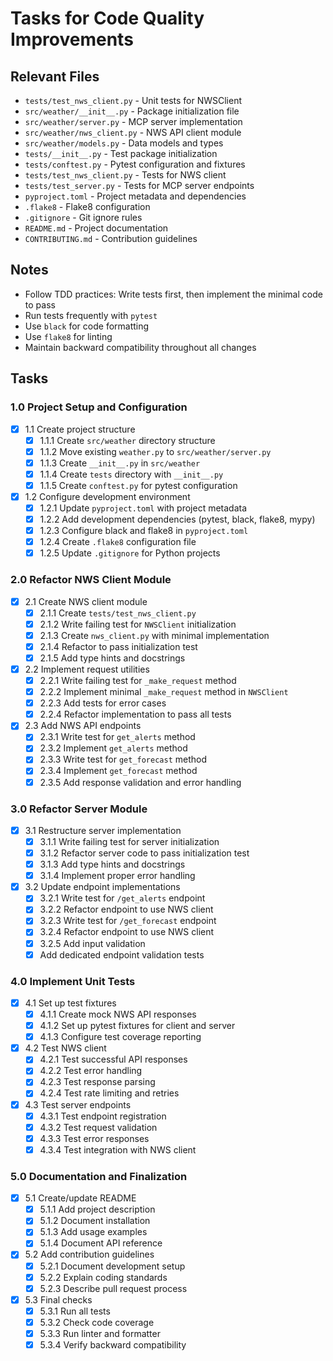 # Tasks for Code Quality Improvements

## Relevant Files

- `tests/test_nws_client.py` - Unit tests for NWSClient
- `src/weather/__init__.py` - Package initialization file
- `src/weather/server.py` - MCP server implementation
- `src/weather/nws_client.py` - NWS API client module
- `src/weather/models.py` - Data models and types
- `tests/__init__.py` - Test package initialization
- `tests/conftest.py` - Pytest configuration and fixtures
- `tests/test_nws_client.py` - Tests for NWS client
- `tests/test_server.py` - Tests for MCP server endpoints
- `pyproject.toml` - Project metadata and dependencies
- `.flake8` - Flake8 configuration
- `.gitignore` - Git ignore rules
- `README.md` - Project documentation
- `CONTRIBUTING.md` - Contribution guidelines

## Notes

- Follow TDD practices: Write tests first, then implement the minimal code to pass
- Run tests frequently with `pytest`
- Use `black` for code formatting
- Use `flake8` for linting
- Maintain backward compatibility throughout all changes

## Tasks

### 1.0 Project Setup and Configuration

- [x] 1.1 Create project structure
  - [x] 1.1.1 Create `src/weather` directory structure
  - [x] 1.1.2 Move existing `weather.py` to `src/weather/server.py`
  - [x] 1.1.3 Create `__init__.py` in `src/weather`
  - [x] 1.1.4 Create `tests` directory with `__init__.py`
  - [x] 1.1.5 Create `conftest.py` for pytest configuration

- [x] 1.2 Configure development environment
  - [x] 1.2.1 Update `pyproject.toml` with project metadata
  - [x] 1.2.2 Add development dependencies (pytest, black, flake8, mypy)
  - [x] 1.2.3 Configure black and flake8 in `pyproject.toml`
  - [x] 1.2.4 Create `.flake8` configuration file
  - [x] 1.2.5 Update `.gitignore` for Python projects

### 2.0 Refactor NWS Client Module

- [x] 2.1 Create NWS client module
  - [x] 2.1.1 Create `tests/test_nws_client.py`
  - [x] 2.1.2 Write failing test for `NWSClient` initialization
  - [x] 2.1.3 Create `nws_client.py` with minimal implementation
  - [x] 2.1.4 Refactor to pass initialization test
  - [x] 2.1.5 Add type hints and docstrings

- [x] 2.2 Implement request utilities
  - [x] 2.2.1 Write failing test for `_make_request` method
  - [x] 2.2.2 Implement minimal `_make_request` method in `NWSClient`
  - [x] 2.2.3 Add tests for error cases
  - [x] 2.2.4 Refactor implementation to pass all tests

- [x] 2.3 Add NWS API endpoints
  - [x] 2.3.1 Write test for `get_alerts` method
  - [x] 2.3.2 Implement `get_alerts` method
  - [x] 2.3.3 Write test for `get_forecast` method
  - [x] 2.3.4 Implement `get_forecast` method
  - [x] 2.3.5 Add response validation and error handling

### 3.0 Refactor Server Module

- [x] 3.1 Restructure server implementation
  - [x] 3.1.1 Write failing test for server initialization
  - [x] 3.1.2 Refactor server code to pass initialization test
  - [x] 3.1.3 Add type hints and docstrings
  - [x] 3.1.4 Implement proper error handling

- [x] 3.2 Update endpoint implementations
  - [x] 3.2.1 Write test for `/get_alerts` endpoint
  - [x] 3.2.2 Refactor endpoint to use NWS client
  - [x] 3.2.3 Write test for `/get_forecast` endpoint
  - [x] 3.2.4 Refactor endpoint to use NWS client
  - [x] 3.2.5 Add input validation
  - [x] Add dedicated endpoint validation tests

### 4.0 Implement Unit Tests

- [x] 4.1 Set up test fixtures
  - [x] 4.1.1 Create mock NWS API responses
  - [x] 4.1.2 Set up pytest fixtures for client and server
  - [x] 4.1.3 Configure test coverage reporting

- [x] 4.2 Test NWS client
  - [x] 4.2.1 Test successful API responses
  - [x] 4.2.2 Test error handling
  - [x] 4.2.3 Test response parsing
  - [x] 4.2.4 Test rate limiting and retries

- [x] 4.3 Test server endpoints
  - [x] 4.3.1 Test endpoint registration
  - [x] 4.3.2 Test request validation
  - [x] 4.3.3 Test error responses
  - [x] 4.3.4 Test integration with NWS client

### 5.0 Documentation and Finalization

- [x] 5.1 Create/update README
  - [x] 5.1.1 Add project description
  - [x] 5.1.2 Document installation
  - [x] 5.1.3 Add usage examples
  - [x] 5.1.4 Document API reference

- [x] 5.2 Add contribution guidelines
  - [x] 5.2.1 Document development setup
  - [x] 5.2.2 Explain coding standards
  - [x] 5.2.3 Describe pull request process

- [x] 5.3 Final checks
  - [x] 5.3.1 Run all tests
  - [x] 5.3.2 Check code coverage
  - [x] 5.3.3 Run linter and formatter
  - [x] 5.3.4 Verify backward compatibility
